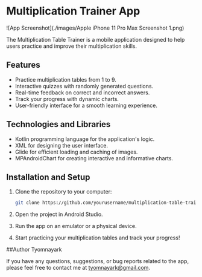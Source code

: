 # Multiplication Trainer App

![App Screenshot](./images/Apple iPhone 11 Pro Max Screenshot 1.png)

The Multiplication Table Trainer is a mobile application designed to help users practice and improve their multiplication skills. 

## Features

- Practice multiplication tables from 1 to 9.
- Interactive quizzes with randomly generated questions.
- Real-time feedback on correct and incorrect answers.
- Track your progress with dynamic charts.
- User-friendly interface for a smooth learning experience.

## Technologies and Libraries

- Kotlin programming language for the application's logic.
- XML for designing the user interface.
- Glide for efficient loading and caching of images.
- MPAndroidChart for creating interactive and informative charts.

## Installation and Setup

1. Clone the repository to your computer:

   ```bash
   git clone https://github.com/yourusername/multiplication-table-trainer.git
   ```
2. Open the project in Android Studio.

3. Run the app on an emulator or a physical device.

4. Start practicing your multiplication tables and track your progress!
   
##Author
Tyomnayark

If you have any questions, suggestions, or bug reports related to the app, please feel free to contact me at tyomnayark@gmail.com.
